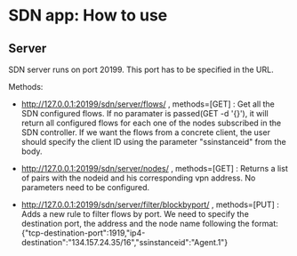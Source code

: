 # SDN app: How to use

## Server

SDN server runs on port 20199. This port has to be specified in the URL.

Methods:

+ http://127.0.0.1:20199/sdn/server/flows/ , methods=[GET] : Get all the SDN configured flows. If no paramater is passed(GET -d '{}'), it will return all configured flows for each one of the nodes subscribed in the SDN controller. If we want the flows from a concrete client, the user should specify the client ID using the parameter "ssinstanceid" from the body.


+ http://127.0.0.1:20199/sdn/server/nodes/ , methods=[GET] : Returns a list of pairs with the nodeid and his corresponding vpn address. No parameters need to be configured.

+ http://127.0.0.1:20199/sdn/server/filter/blockbyport/ , methods=[PUT] : Adds a new rule to filter flows by port. We need to specify the destination port, the address and the node name following the format: 
{"tcp-destination-port":1919,"ip4-destination":"134.157.24.35/16","ssinstanceid":"Agent.1"}